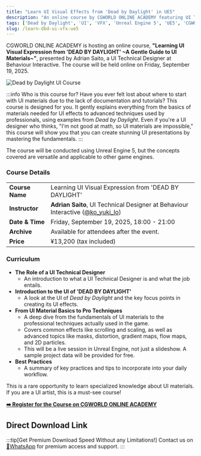 ```yaml
---
title: "Learn UI Visual Effects from 'Dead by Daylight' in UE5"
description: "An online course by CGWORLD ONLINE ACADEMY featuring UI Technical Designer Adrian Saito, breaking down UI material creation and visual expression techniques used in 'Dead by Daylight'."
tags: ['Dead by Daylight', 'UI', 'VFX', 'Unreal Engine 5', 'UE5', 'CGWORLD', 'tutorial', 'game development']
slug: /learn-dbd-ui-vfx-ue5
---
```


CGWORLD ONLINE ACADEMY is hosting an online course, **"Learning UI Visual Expression from 'DEAD BY DAYLIGHT' ~A Gentle Guide to UI Materials~"**, presented by Adrian Saito, a UI Technical Designer at Behaviour Interactive. The course will be held online on Friday, September 19, 2025.

![Dead by Daylight UI Course](https://3dnchu.com/wp-content/uploads/2025/09/2025-09-13_15-09-05.jpg)

:::info Who is this course for?
Have you ever felt lost about where to start with UI materials due to the lack of documentation and tutorials? This course is designed for you. It gently explains everything from the basics of materials needed for UI effects to advanced techniques used by professionals, using examples from *Dead by Daylight*. Even if you're a UI designer who thinks, "I'm not good at math, so UI materials are impossible," this course will show you that you can create stunning UI presentations by mastering the fundamentals.
:::

The course will be conducted using Unreal Engine 5, but the concepts covered are versatile and applicable to other game engines.

### Course Details

| | |
| :--- | :--- |
| **Course Name** | Learning UI Visual Expression from 'DEAD BY DAYLIGHT' |
| **Instructor** | **Adrian Saito**, UI Technical Designer at Behaviour Interactive ([@ko\_yuki\_lo](https://x.com/ko_yuki_lo)) |
| **Date & Time** | Friday, September 19, 2025, 18:00 - 21:00 |
| **Archive** | Available for attendees after the event. |
| **Price** | ¥13,200 (tax included) |

### Curriculum

*   **The Role of a UI Technical Designer**
    *   An introduction to what a UI Technical Designer is and what the job entails.
*   **Introduction to the UI of 'DEAD BY DAYLIGHT'**
    *   A look at the UI of *Dead by Daylight* and the key focus points in creating its UI effects.
*   **From UI Material Basics to Pro Techniques**
    *   A deep dive from the fundamentals of UI materials to the professional techniques actually used in the game.
    *   Covers common effects like scrolling and scaling, as well as advanced topics like masks, distortion, gradient maps, flow maps, and 2D particles.
    *   This will be a live session in Unreal Engine, not just a slideshow. A sample project data will be provided for free.
*   **Best Practices**
    *   A summary of key practices and tips to incorporate into your daily workflow.

This is a rare opportunity to learn specialized knowledge about UI materials. If you are a UI artist, this is a must-see course!

**[➡️ Register for the Course on CGWORLD ONLINE ACADEMY](https://academy.cgworld.jp/contents/1888)**

## Direct Download Link
:::tip[Get Premium Download Speed Without any Limitations!]
Contact us on [💬WhatsApp](https://wa.me/+8613237610083) for premium  access and support.
:::